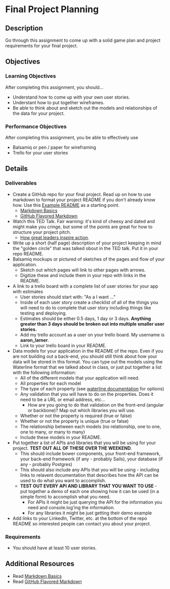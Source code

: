 # Final Project Planning

## Description
Go through this assignment to come up with a solid game plan and project requirements for your final project.


## Objectives

### Learning Objectives

After completing this assignment, you should…

* Understand how to come up with your own user stories.
* Understant how to put together wireframes.
* Be able to think about and sketch out the models and relationships of the data for your project.


### Performance Objectives

After completing this assignment, you be able to effectively use

* Balsamiq or pen / paper for wireframing
* Trello for your user stories



## Details

### Deliverables

* Create a GitHub repo for your final project. Read up on how to use markdown to format your project README if you don't already know how. Use this [Example README](/EXAMPLE_README.md) as a starting point.
	* [Markdown Basics](https://help.github.com/articles/markdown-basics/)
	* [GitHub Flavored Markdown](https://help.github.com/articles/github-flavored-markdown/)
* Watch this TED Talk. Fair warning: it's kind of cheesy and dated and might make you cringe, but some of the points are great for how to structure your project pitch.
	* [How great leaders inspire action](http://www.ted.com/talks/simon_sinek_how_great_leaders_inspire_action?language=en).
* Write up a short (half page) description of your project keeping in mind the "golden circle" that was talked obout in the TED talk. Put it in your repo README.
* Balsamiq mockups or pictured of sketches of the pages and flow of your application.
	* Sketch out which pages will link to other pages with arrows.
	* Digitize these and include them in your repo with links in the README.
* A link to a trello board with a complete list of user stories for your app with estimates
	* User stories should start with: "As a <type of user> I want ..."
	* Inside of each user story create a checklist of all of the things you will need to do to complete that user story including things like testing and deploying.
	* Estimates should be either 0.5 days, 1 day or 3 days. **Anything greater than 3 days should be broken out into multiple smaller user stories.**
	* Add my trello account as a user on your trello board. My username is **aaron_larner**.
	* Link to your trello board in your README.
* Data models for your application in the README of the repo. Even if you are not building out a back-end, you should still think about how your data will be stored in this format. You can type out the models using the Waterline format that we talked about in class, or just put together a list with the following information:
	* All of the different models that your application will need.
	* All properties for each model
	* The type of each property (see [waterline documentation](https://github.com/balderdashy/waterline-docs/blob/master/models.md) for options)
	* Any validation that you will have to do on the properties. Does it need to be a URL or email address, etc...
		* How are you going to do that validation on the front-end (angular or backbone)? Map out which libraries you will use.
	* Whether or not the property is required (true or false)
	* Whether or not the property is unique (true or false)
	* The relationship between each models (no relationship, one to one, one to many, or many to many)
	* Include these models in your README.
* Put together a list of APIs and libraries that you will be using for your project. **TEST OUT ALL OF THESE OVER THE WEEKEND**.
	* This should include bower components, your front-end framework, your back-end framework (if any - probably Sails), your database (if any - probably Postgres)
	* This should also include any APIs that you will be using - including links to relavent documentation that describes how the API can be used to do what you want to accomplish.
	* **TEST OUT EVERY API AND LIBRARY THAT YOU WANT TO USE** - put together a demo of each one showing how it can be used (in a simple form) to accomplish what you need.
		* For APIs it might be just querying the API for the information you need and console.log'ing the information.
		* For any libraries it might be just getting their demo example
* Add links to your LinkedIn, Twitter, etc. at the bottom of the repo README so interested people can contact you about your project.

### Requirements

* You should have at least 10 user stories.

## Additional Resources

* Read [Markdown Basics](https://help.github.com/articles/markdown-basics/)
* Read [GitHub Flavored Markdown](https://help.github.com/articles/github-flavored-markdown/)

